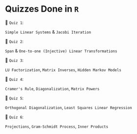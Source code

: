 # Quizzes Done in `R`


📁 `Quiz 1`: 

`Simple Linear Systems` & `Jacobi Iteration`

📁 `Quiz 2`: 

`Span` & `One-to-one (Injective) Linear Transformations`

📁 `Quiz 3`: 

`LU Factorization`, `Matrix Inverses`, `Hidden Markov Models`

📁 `Quiz 4`: 

`Cramer's Rule`, `Diagonalization`, `Matrix Powers`

📁 `Quiz 5`: 

`Orthogonal Diagonalization`, `Least Squares Linear Regression`

📁 `Quiz 6`: 

`Projections`, `Gram-Schmidt Process`, `Inner Products`

